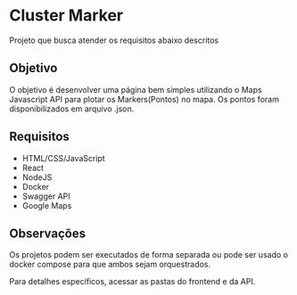 # Cluster Marker

Projeto que busca atender os requisitos abaixo descritos

## Objetivo

O objetivo é desenvolver uma página bem simples utilizando o Maps Javascript API para plotar os Markers(Pontos) no mapa. Os pontos foram disponibilizados em arquivo .json.

## Requisitos

- HTML/CSS/JavaScript
- React
- NodeJS
- Docker
- Swagger API
- Google Maps

## Observações

Os projetos podem ser executados de forma separada ou pode ser usado o docker compose para que ambos sejam orquestrados.

Para detalhes específicos, acessar as pastas do frontend e da API.
